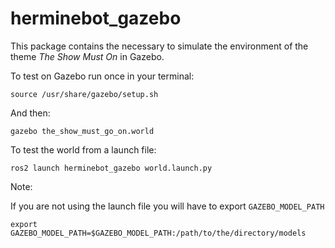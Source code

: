 # herminebot_gazebo

This package contains the necessary to simulate the environment of the theme 
*The Show Must On* in Gazebo.

To test on Gazebo run once in your terminal:

```source /usr/share/gazebo/setup.sh```

And then:

```gazebo the_show_must_go_on.world```

To test the world from a launch file: 

```ros2 launch herminebot_gazebo world.launch.py```

Note:

If you are not using the launch file you will have to export `GAZEBO_MODEL_PATH`

```export GAZEBO_MODEL_PATH=$GAZEBO_MODEL_PATH:/path/to/the/directory/models```
